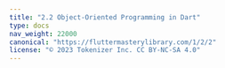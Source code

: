```yaml
---
title: "2.2 Object-Oriented Programming in Dart"
type: docs
nav_weight: 22000
canonical: "https://fluttermasterylibrary.com/1/2/2"
license: "© 2023 Tokenizer Inc. CC BY-NC-SA 4.0"
---
```

